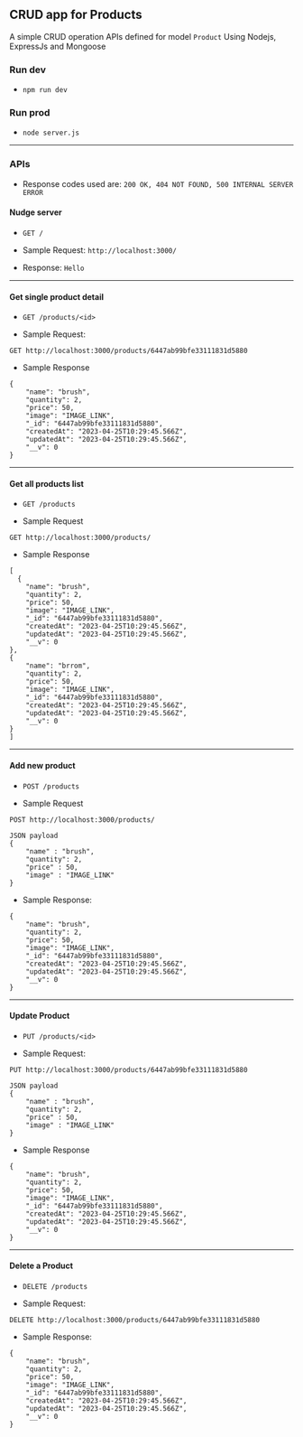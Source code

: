 ## CRUD app for Products

A simple CRUD operation APIs defined for model `Product`
Using Nodejs, ExpressJs and Mongoose

### Run dev

- `npm run dev`


### Run prod

- `node server.js`


-----------

### APIs

- Response codes used are: `200 OK, 404 NOT FOUND, 500 INTERNAL SERVER ERROR`

#### Nudge server

- `GET /`

- Sample Request: `http://localhost:3000/`
- Response: `Hello`

-----------

#### Get single product detail

- `GET /products/<id>`

- Sample Request:

```
GET http://localhost:3000/products/6447ab99bfe33111831d5880
```

- Sample Response

```
{
    "name": "brush",
    "quantity": 2,
    "price": 50,
    "image": "IMAGE_LINK",
    "_id": "6447ab99bfe33111831d5880",
    "createdAt": "2023-04-25T10:29:45.566Z",
    "updatedAt": "2023-04-25T10:29:45.566Z",
    "__v": 0
}
```


---------

#### Get all products list

- `GET /products`

- Sample Request

```
GET http://localhost:3000/products/
```

- Sample Response

```
[
  {
    "name": "brush",
    "quantity": 2,
    "price": 50,
    "image": "IMAGE_LINK",
    "_id": "6447ab99bfe33111831d5880",
    "createdAt": "2023-04-25T10:29:45.566Z",
    "updatedAt": "2023-04-25T10:29:45.566Z",
    "__v": 0
},
{
    "name": "brrom",
    "quantity": 2,
    "price": 50,
    "image": "IMAGE_LINK",
    "_id": "6447ab99bfe33111831d5880",
    "createdAt": "2023-04-25T10:29:45.566Z",
    "updatedAt": "2023-04-25T10:29:45.566Z",
    "__v": 0
}
]
```

----------

#### Add new product

- `POST /products`

- Sample Request

```
POST http://localhost:3000/products/

JSON payload
{
    "name" : "brush",
    "quantity": 2,
    "price" : 50,
    "image" : "IMAGE_LINK"
}
```

- Sample Response:

```
{
    "name": "brush",
    "quantity": 2,
    "price": 50,
    "image": "IMAGE_LINK",
    "_id": "6447ab99bfe33111831d5880",
    "createdAt": "2023-04-25T10:29:45.566Z",
    "updatedAt": "2023-04-25T10:29:45.566Z",
    "__v": 0
}
```

---------------

#### Update Product

- `PUT /products/<id>`

- Sample Request:

```
PUT http://localhost:3000/products/6447ab99bfe33111831d5880

JSON payload
{
    "name" : "brush",
    "quantity": 2,
    "price" : 50,
    "image" : "IMAGE_LINK"
}
```

- Sample Response

```
{
    "name": "brush",
    "quantity": 2,
    "price": 50,
    "image": "IMAGE_LINK",
    "_id": "6447ab99bfe33111831d5880",
    "createdAt": "2023-04-25T10:29:45.566Z",
    "updatedAt": "2023-04-25T10:29:45.566Z",
    "__v": 0
}
```

-----------


#### Delete a Product

- `DELETE /products`

- Sample Request:

```
DELETE http://localhost:3000/products/6447ab99bfe33111831d5880
```

- Sample Response:

```
{
    "name": "brush",
    "quantity": 2,
    "price": 50,
    "image": "IMAGE_LINK",
    "_id": "6447ab99bfe33111831d5880",
    "createdAt": "2023-04-25T10:29:45.566Z",
    "updatedAt": "2023-04-25T10:29:45.566Z",
    "__v": 0
}
```

